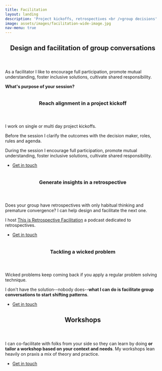 ```yaml
---
title: Facilitation
layout: landing
description: 'Project kickoffs, retrospectives <br />group decisions'
image: assets/images/facilitation-wide-image.jpg
nav-menu: true
---
```


<!-- Main -->
<div id="main">

<!-- One -->
<section id="one">
	<div class="inner">
		<header class="major">
			<h2>Design and facilitation of group conversations</h2>
		</header>
		<p>As a facilitator I like to encourage full participation, promote mutual understanding, foster inclusive solutions, cultivate shared responsibility.</p>		
		<p><strong>What's purpose of your session?</strong></p>
	</div>
</section>

<!-- Two -->
<section id="two" class="spotlights">
	<section>
		<div class="image">
			<img src="{% link assets/images/project-kickoff.jpg %}" alt="" data-position="center center" />
		</div>
		<div class="content">
			<div class="inner">
				<header class="major">
					<h3 id="kickoff">Reach alignment in a project kickoff</h3>
				</header>
				<p>I work on single or multi day project kickoffs.</p>
				<p>Before the session I clarify the outcomes with the decision maker, roles, rules and agenda.</p>				
				<p>During the session I encourage full participation, promote mutual understanding, foster inclusive solutions, cultivate shared responsibility.</p>
				<ul class="actions">
					<li><a target="_blank" href="https://calendly.com/teotti/free-30-minutes-chat" class="button">Get in touch</a></li>
				</ul>
			</div>
		</div>
	</section>
	<section>
		<a href="generic.html" class="image">
			<img src="{% link assets/images/retrospectives.jpg %}" alt="" data-position="top center" />
		</a>
		<div class="content">
			<div class="inner">
				<header class="major">
					<h3>Generate insights in a retrospective</h3>
				</header>
				<p>Does your group have retrospectives with only habitual thinking and premature convergence? I can help design and facilitate the next one.</p>
				<p>I host <a href="http://thisisretrospectivefacilitation.com/">This is Retrospective Facilitation</a> a podcast dedicated to retrospectives.</p>
				<ul class="actions">
					<li><a target="_blank" href="https://calendly.com/teotti/free-30-minutes-chat" class="button">Get in touch</a></li>
				</ul>
			</div>
		</div>
	</section>
	<section>
		<div href="generic.html" class="image">
			<img src="{% link assets/images/group-decision.jpg %}" alt="" data-position="25% 25%" />
		</div>
		<div class="content">
			<div class="inner">
				<header class="major">
					<h3>Tackling a wicked problem</h3>
				</header>
				<p>Wicked problems keep coming back if you apply a regular problem solving technique.</p>
				<p>I don't have the solution--nobody does--<strong>what I can do is facilitate group conversations to start shifting patterns</strong>.</p>
				<ul class="actions">
					<li><a target="_blank" href="https://calendly.com/teotti/free-30-minutes-chat" class="button">Get in touch</a></li>
				</ul>
			</div>
		</div>
	</section>
</section>

<!-- Three -->
<section id="three">
	<div class="inner">
		<header class="major">
			<h2>Workshops</h2>
		</header>
		<p>I can co-facilitate with folks from your side so they can learn by doing <strong>or tailor a workshop based on your context and needs</strong>. My workshops lean heavily on praxis a mix of theory and practice.</p>
<ul class="actions">
					<li><a target="_blank" href="https://calendly.com/teotti/free-30-minutes-chat" class="button">Get in touch</a></li>
				</ul>
	</div>
</section>

</div>
